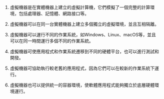 

1. 虛擬機器是在實體機器上建立的虛擬計算機，它們模擬了一個完整的計算環境，包括處理器、記憶體、網路接口等。

2. 虛擬機器可以在同一台實體機器上建立多個獨立的虛擬環境，並且互相隔離。

3. 虛擬機器可以運行不同的作業系統，如Windows、Linux、macOS等，並且可以在同一時間運行多個不同的作業系統。

4. 虛擬機器可使應用程式和作業系統遷移到不同的硬體平台，也可以進行測試和開發。

5. 虛擬機器可協助執行較老舊的應用程式，因為它們可以在較新的作業系統下運行。

6. 虛擬機器也可以提供統一的容器環境，使軟體應用程式能夠獨立於底層硬體環境運行。